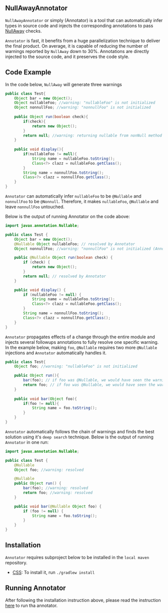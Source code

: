 ## NullAwayAnnotator
```NullAwayAnnotator``` or simply (Annotator) is a tool that can automatically infer types in source code and injects the 
corresponding annotations to pass [NullAway](https://github.com/uber/NullAway) checks.

```Annotator``` is fast, it benefits from a huge parallelization technique to deliver the final product. On average, 
it is capable of reducing the number of warnings reported by ```NullAway``` down to 30%. Annotations are directly injected to the source code, 
and it preserves the code style.

## Code Example

In the code below, ```NullAway``` will generate three warnings

```java
public class Test{
    Object bar = new Object();
    Object nullableFoo; //warning: "nullableFoo" is not initialized
    Object nonnullFoo; //warning: "nonnullFoo" is not initialized
    
    public Object run(boolean check){
        if(check){
            return new Object();
        }
        return null; //warning: returning nullable from nonNull method
    }
    
    public void display(){
        if(nullableFoo != null){
            String name = nullableFoo.toString();
            Class<?> clazz = nullableFoo.getClass();
        }
        String name = nonnullFoo.toString();
        Class<?> clazz = nonnullFoo.getClass();
    }
}
```

```Annotator``` can automatically infer ```nullableFoo``` to be ```@Nullable``` and ```nonnullFoo``` to be ```@Nonnull```.
Therefore, it makes ```nullableFoo```, ```@Nullable``` and leave ```nonnullFoo``` untouched.

Below is the output of running Annotator on the code above:

```java
import javax.annotation.Nullable;

public class Test {
    Object bar = new Object();
    @Nullable Object nullableFoo; // resolved by Annotator
    Object nonnullFoo; //warning: "nonnullFoo" is not initialized (Annotator will not make it Nullable since it produces a lot more errors).

    public @Nullable Object run(boolean check) {
        if (check) {
            return new Object();
        }
        return null; // resolved by Annotator
    }

    public void display() {
        if (nullableFoo != null) {
            String name = nullableFoo.toString();
            Class<?> clazz = nullableFoo.getClass();
        }
        String name = nonnullFoo.toString();
        Class<?> clazz = nonnullFoo.getClass();
    }
}
```

```Annotator``` propagates effects of a change through the entire module and injects several followups annotations to fully resolve one specific warning.
In the example below, making ```foo```, ```@Nullable``` requires two more ```@Nullable``` injections and ```Annotator``` automatically handles it.

```java
public class Test{
    Object foo; //warning: "nullableFoo" is not initialized

    public Object run(){
        bar(foo); // if foo was @Nullable, we would have seen the warning: passing nullable to nonnull param
        return foo; // if foo was @Nullable, we would have seen the warning: returning nullable from non-null method
    }
    
    public void bar(Object foo){
        if(foo != null){
            String name = foo.toString(); 
        }
    }
}
```

```Annotator``` automatically follows the chain of warnings and finds the best solution using it's ```deep search``` technique. 
Below is the output of running ```Annotator``` in one run:

```java
import javax.annotation.Nullable;

public class Test {
    @Nullable
    Object foo; //warning: resolved

    @Nullable
    public Object run() {
        bar(foo); //warning: resolved
        return foo; //warning: resolved
    }

    public void bar(@Nullable Object foo) {
        if (foo != null) {
            String name = foo.toString();
        }
    }
}
```

## Installation

```Annotator``` requires subproject below to be installed in the ```local maven``` repository.
* [CSS](css/README.md): To install it, run `./gradlew install`

## Running Annotator

After following the installation instruction above, please read the instruction [here](runner/README.md) to run tha annotator.
